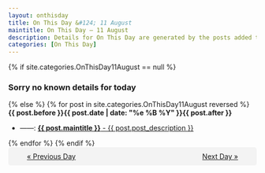 ```yaml
---
layout: onthisday
title: On This Day &#124; 11 August
maintitle: On This Day — 11 August
description: Details for On This Day are generated by the posts added to the website so the content is subject to changes/updates over time.
categories: [On This Day]
---
```


{% if site.categories.OnThisDay11August == null %}
<h3>Sorry no known details for today</h3>
{% else %}
{% for post in site.categories.OnThisDay11August reversed %}
<strong>{{ post.before }}{{ post.date | date: "%e %B %Y" }}{{ post.after }}</strong>
<ul>
<li> ——: <a class="{{ post.class }}" href="{{ post.url }}"><strong>{{ post.maintitle }}</strong> - {{ post.post_description }}</a></li>
</ul>
{% endfor %}
{% endif %}

<div style="background-color: #f3f3f3; padding: 10px; border-radius: 5px; text-align: center; display: flex; justify-content: space-evenly;">
<a href="/onthisday/08/08-10">« Previous Day</a>
<span style="visibility:hidden;">[ Visit Leap Year February 29 ]</span>
<a href="/onthisday/08/08-12">Next Day »</a>
</div>
